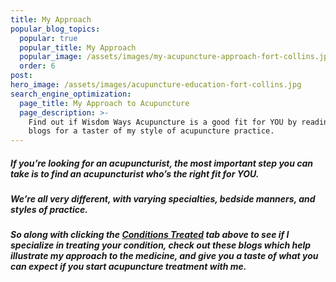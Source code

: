 ```yaml
---
title: My Approach
popular_blog_topics:
  popular: true
  popular_title: My Approach
  popular_image: /assets/images/my-acupuncture-approach-fort-collins.jpg
  order: 6
post:
hero_image: /assets/images/acupuncture-education-fort-collins.jpg
search_engine_optimization:
  page_title: My Approach to Acupuncture
  page_description: >-
    Find out if Wisdom Ways Acupuncture is a good fit for YOU by reading these
    blogs for a taster of my style of acupuncture practice.
---
```


##### If you’re looking for an acupuncturist, the most important step you can take is to find an acupuncturist who’s the right fit for YOU.

##### We’re all very different, with varying specialties, bedside manners, and styles of practice.

##### So along with clicking the [Conditions Treated](/conditions-treated/) tab above to see if I specialize in treating your condition, check out these blogs which help illustrate my approach to the medicine, and give you a taste of what you can expect if you start acupuncture treatment with me.